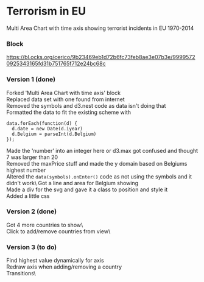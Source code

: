 # Terrorism in EU

Multi Area Chart with time axis showing terrorist incidents in EU 1970-2014

### Block

https://bl.ocks.org/cerico/9b23469eb1d72b6fc73feb8ae3e07b3e/99995720925343165fd31b751765f712e24bc68c

### Version 1 (done)

Forked 'Multi Area Chart with time axis' block\
Replaced data set with one found from internet\
Removed the symbols and d3.nest code as data isn't doing that\
Formatted the data to fit the existing scheme with

```
data.forEach(function(d) {
  d.date = new Date(d.iyear)
  d.Belgium = parseInt(d.Belgium)
});
```

Made the 'number' into an integer here or d3.max got confused and thought 7 was larger than 20\
Removed the maxPrice stuff and made the y domain based on Belgiums highest number\
Altered the `data(symbols).onEnter()` code as not using the symbols and it didn't work\ 
Got a line and area for Belgium showing\
Made a div for the svg and gave it a class to position and style it\
Added a little css

### Version 2 (done)

Got 4 more countries to show\   
Click to add/remove countries from view\

### Version 3 (to do)

Find highest value dynamically for axis\
Redraw axis when adding/removing a country\
Transitions\







